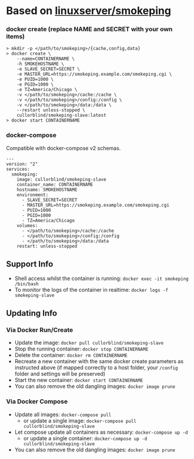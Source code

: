 # Based on [linuxserver/smokeping](https://github.com/linuxserver/docker-smokeping)

### docker create (replace NAME and SECRET with your own items)

```
> mkdir -p </path/to/smokeping>/{cache,config,data}
> docker create \
    --name=CONTAINERNAME \
    -h SMOKEHOSTNAME \
    -e SLAVE_SECRET=SECRET \
    -e MASTER_URL=https://smokeping.example.com/smokeping.cgi \
    -e PUID=1000 \
    -e PGID=1000 \
    -e TZ=America/Chicago \
    -v </path/to/smokeping>/cache:/cache \
    -v </path/to/smokeping>/config:/config \
    -v </path/to/smokeping>/data:/data \
    --restart unless-stopped \
    cullorblind/smokeping-slave:latest
> docker start CONTAINERNAME
```

### docker-compose

Compatible with docker-compose v2 schemas.

```
---
version: "2"
services:
  smokeping:
    image: cullorblind/smokeping-slave
    container_name: CONTAINERNAME
    hostname: SMOKEHOSTNAME
    environment:
      - SLAVE_SECRET=SECRET
      - MASTER_URL=https://smokeping.example.com/smokeping.cgi
      - PUID=1000
      - PGID=1000
      - TZ=America/Chicago
    volumes:
      - </path/to/smokeping>/cache:/cache
      - </path/to/smokeping>/config:/config
      - </path/to/smokeping>/data:/data
    restart: unless-stopped
```

## Support Info

* Shell access whilst the container is running: `docker exec -it smokeping /bin/bash`
* To monitor the logs of the container in realtime: `docker logs -f smokeping-slave`

## Updating Info

### Via Docker Run/Create
* Update the image: `docker pull cullorblind/smokeping-slave`
* Stop the running container: `docker stop CONTAINERNAME`
* Delete the container: `docker rm CONTAINERNAME`
* Recreate a new container with the same docker create parameters as instructed above (if mapped correctly to a host folder, your `/config` folder and settings will be preserved)
* Start the new container: `docker start CONTAINERNAME`
* You can also remove the old dangling images: `docker image prune`

### Via Docker Compose
* Update all images: `docker-compose pull`
  * or update a single image: `docker-compose pull cullorblind/smokeping-slave`
* Let compose update all containers as necessary: `docker-compose up -d`
  * or update a single container: `docker-compose up -d cullorblind/smokeping-slave`
* You can also remove the old dangling images: `docker image prune`
